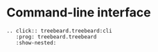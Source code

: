 # Command-line interface

```eval_rst
.. click:: treebeard.treebeard:cli
   :prog: treebeard.treebeard
   :show-nested:
```
